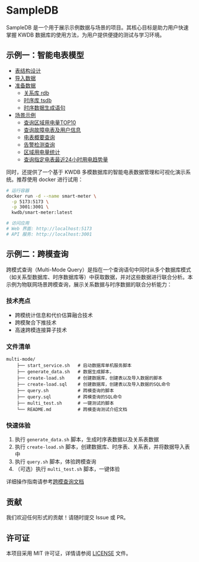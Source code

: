 # SampleDB

SampleDB 是一个用于展示示例数据与场景的项目。其核心目标是助力用户快速掌握 KWDB 数据库的使用方法，为用户提供便捷的测试与学习环境。

## 示例一：智能电表模型

- [表结构设计](./smart-meter/README.md#表结构设计)
- [导入数据](./smart-meter/README.md#导入数据)
- [准备数据](./smart-meter/README.md#准备数据)
  - [关系库 rdb](./smart-meter/README.md#关系库-rdb)
  - [时序库 tsdb](./smart-meter/README.md#时序库-tsdb)
  - [时序数据生成语句](./smart-meter/README.md#时序数据生成语句)
- [场景示例](./smart-meter/README#场景示例)
  - [查询区域用电量TOP10](./smart-meter/scenario.md#查询区域用电量top10)  
  - [查询故障电表及用户信息](./smart-meter/scenario.md#查询故障电表及用户信息)
  - [电表概要查询](./smart-meter/scenario.md#电表概要查询)  
  - [告警检测查询](./smart-meter/scenario.md#告警检测查询)  
  - [区域用电量统计](./smart-meter/scenario.md#区域用电量统计)  
  - [查询指定电表最近24小时用电趋势量](./smart-meter/scenario.md#查询指定电表最近24小时用电趋势量)

同时，还提供了一个基于 KWDB 多模数据库的智能电表数据管理和可视化演示系统。推荐使用 docker 进行试用：

```bash
# 运行容器
docker run -d --name smart-meter \
  -p 5173:5173 \
  -p 3001:3001 \
  kwdb/smart-meter:latest

# 访问应用
# Web 界面: http://localhost:5173
# API 服务: http://localhost:3001
```

## 示例二：跨模查询

跨模式查询（Multi-Mode Query）是指在一个查询语句中同时从多个数据库模式（如关系型数据库、时序数据库等）中获取数据，并对这些数据进行联合分析。本示例为物联网场景跨模查询，展示关系数据与时序数据的联合分析能力：

### 技术亮点

- 跨模统计信息和代价估算融合技术
- 跨模聚合下推技术
- 高速跨模连接算子技术

### 文件清单

```
multi-mode/
    ├── start_service.sh   # 启动数据库单机服务脚本
    ├── generate_data.sh   # 数据生成脚本，
    ├── create-load.sh     # 创建数据库，创建表以及导入数据的脚本 
    ├── create-load.sql    # 创建数据库，创建表以及导入数据的SQL命令
    ├── query.sh           # 跨模查询的脚本
    ├── query.sql          # 跨模查询的SQL命令
    ├── multi_test.sh      # 一键测试的脚本
    └── README.md          # 跨模查询测试介绍文档
```

### 快速体验

1. 执行 `generate_data.sh` 脚本，生成时序表数据以及关系表数据
2. 执行 `create-load.sh` 脚本，创建数据库、时序表、关系表，并将数据导入表中
3. 执行 `query.sh` 脚本，体验跨模查询
4. （可选）执行 `multi_test.sh` 脚本，一键体验

详细操作指南请参考[跨模查询文档](./multi-mode/README.md)

## 贡献

我们欢迎任何形式的贡献！请随时提交 Issue 或 PR。

## 许可证

本项目采用 MIT 许可证，详情请参阅 [LICENSE](./LICENSE) 文件。
